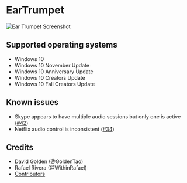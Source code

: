 # EarTrumpet

![Ear Trumpet Screenshot](https://raw.githubusercontent.com/File-New-Project/EarTrumpet/dev/Graphics/screenshot.png)

## Supported operating systems ##
- Windows 10
- Windows 10 November Update
- Windows 10 Anniversary Update
- Windows 10 Creators Update
- Windows 10 Fall Creators Update

## Known issues ##
- Skype appears to have multiple audio sessions but only one is active ([#42](https://github.com/File-New-Project/EarTrumpet/issues/42))
- Netflix audio control is inconsistent ([#34](https://github.com/File-New-Project/EarTrumpet/issues/34))

## Credits ##
- David Golden (@GoldenTao)
- Rafael Rivera (@WithinRafael)
- [Contributors](https://github.com/File-New-Project/EarTrumpet/graphs/contributors)
